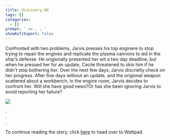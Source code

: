 ```yaml
---
title: discovery-08
tags: []
categories:
  - []
prompt: ' => , , '
showKofiSuport: false
---
```

Confronted with two problems, Jarvis presses his top enginere to stop trying to repair the engines and replicate the plasma cannons to aid in the ship's defense. He origionally presented her wit a two day deadline, but when he pressed her for an update, Cecile threatened to skin him if he didn't stop bothering her. Over the next few days, Jarvis discrietly check on her progress. After five days without an update, and the origional weapon scattered about a workbench, in the engine room, Jarvis decides to confront her.<!-- more --> Will she have good news?Or has she been ignoring Jarvis to avoid reporting her failure?



<div class="center">

[![](/images/covers/discovery.png "")](https://www.wattpad.com/...)

</div>



<div class="center story-ellipses">

.</br>
.</br>
.</br>

</div>

<div>

To continue reading the story, click [here](https://www.wattpad.com/...) to head over to Wattpad.

</div>